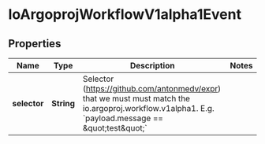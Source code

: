 

# IoArgoprojWorkflowV1alpha1Event


## Properties

Name | Type | Description | Notes
------------ | ------------- | ------------- | -------------
**selector** | **String** | Selector (https://github.com/antonmedv/expr) that we must must match the io.argoproj.workflow.v1alpha1. E.g. &#x60;payload.message &#x3D;&#x3D; \&quot;test\&quot;&#x60; | 



